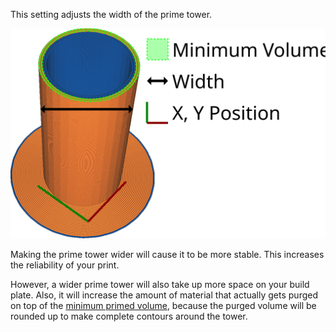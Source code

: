 This setting adjusts the width of the prime tower.

![The width of the prime tower](../images/prime_tower.svg)

Making the prime tower wider will cause it to be more stable. This increases the reliability of your print.

However, a wider prime tower will also take up more space on your build plate. Also, it will increase the amount of material that actually gets purged on top of the [minimum primed volume](prime_tower_min_volume.md), because the purged volume will be rounded up to make complete contours around the tower.